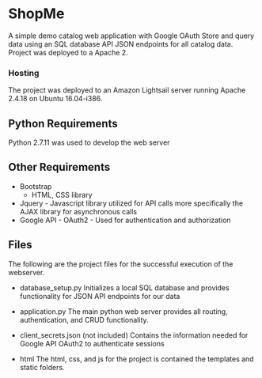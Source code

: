 # ShopMe
A simple demo catalog web application with Google OAuth Store and query data using an SQL database
API JSON endpoints for all catalog data.  Project was deployed to a Apache 2.


### Hosting
The project was deployed to an Amazon Lightsail server running Apache 2.4.18 on Ubuntu 16.04-i386.

## Python Requirements

Python 2.7.11 was used to develop the web server

## Other Requirements
* Bootstrap
	- HTML, CSS library
* Jquery - Javascript library utilized for API calls more specifically the AJAX library for asynchronous calls
* Google API - OAuth2 - Used for authentication and authorization

## Files
The following are the project files for the successful execution of the webserver.
* database_setup.py
Initializes a local SQL database and provides functionality for JSON API endpoints for our data

* application.py
The main python web server provides all routing, authentication, and CRUD functionality.

* client_secrets.json (not included)
Contains the information needed for Google API OAuth2 to authenticate sessions

* html
The html, css, and js for the project is contained the templates and static folders.
